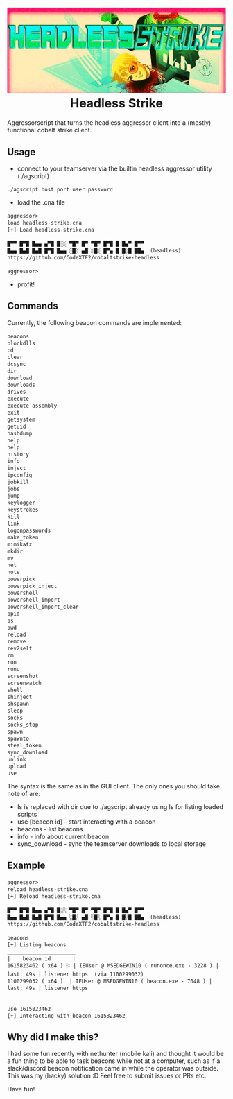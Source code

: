 <h1 align="center">
<br>
<img src="logo.png">
<br>
Headless Strike
</h1>

Aggressorscript that turns the headless aggressor client into a (mostly) functional cobalt strike client.

## Usage
- connect to your teamserver via the builtin headless aggressor utility (./agscript)
```
./agscript host port user password
```
- load the .cna file 
```
aggressor> 
load headless-strike.cna
[+] Load headless-strike.cna

█▀▀ █▀█ █▄▄ ▄▀█ █░░ ▀█▀ █▀ ▀█▀ █▀█ █ █▄▀ █▀▀
█▄▄ █▄█ █▄█ █▀█ █▄▄ ░█░ ▄█ ░█░ █▀▄ █ █░█ ██▄  (headless)
https://github.com/CodeXTF2/cobaltstrike-headless

aggressor> 
```
- profit!

## Commands
Currently, the following beacon commands are implemented:
```
beacons
blockdlls
cd
clear
dcsync
dir
download
downloads
drives
execute
execute-assembly
exit
getsystem
getuid
hashdump
help
help
history
info
inject
ipconfig
jobkill
jobs
jump
keylogger
keystrokes
kill
link
logonpasswords
make_token
mimikatz
mkdir
mv
net
note
powerpick
powerpick_inject
powershell
powershell_import
powershell_import_clear
ppid
ps
pwd
reload
remove
rev2self
rm
run
runu
screenshot
screenwatch
shell
shinject
shspawn
sleep
socks
socks_stop
spawn
spawnto
steal_token
sync_download
unlink
upload
use
```
The syntax is the same as in the GUI client. The only ones you should take note of are:
- ls is replaced with dir due to ./agscript already using ls for listing loaded scripts
- use [beacon id] - start interacting with a beacon
- beacons - list beacons
- info - info about current beacon
- sync_download - sync the teamserver downloads to local storage


## Example
```
aggressor> 
reload headless-strike.cna
[+] Reload headless-strike.cna

█▀▀ █▀█ █▄▄ ▄▀█ █░░ ▀█▀ █▀ ▀█▀ █▀█ █ █▄▀ █▀▀
█▄▄ █▄█ █▄█ █▀█ █▄▄ ░█░ ▄█ ░█░ █▀▄ █ █░█ ██▄  (headless)
https://github.com/CodeXTF2/cobaltstrike-headless

beacons
[+] Listing beacons
______________________
|    beacon id       |
1615823462 ( x64 ) ⛓ | IEUser @ MSEDGEWIN10 ( runonce.exe - 3228 ) | last: 49s | listener https  (via 1100299032)
1100299032 ( x64 )  | IEUser @ MSEDGEWIN10 ( beacon.exe - 7048 ) | last: 49s | listener https


use 1615823462
[+] Interacting with beacon 1615823462
```

## Why did I make this?
I had some fun recently with nethunter (mobile kali) and thought it would be a fun thing to be able to task beacons while not at a computer, such as if a slack/discord beacon notification came in while the operator was outside. This was my (hacky) solution :D Feel free to submit issues or PRs etc.

Have fun!

